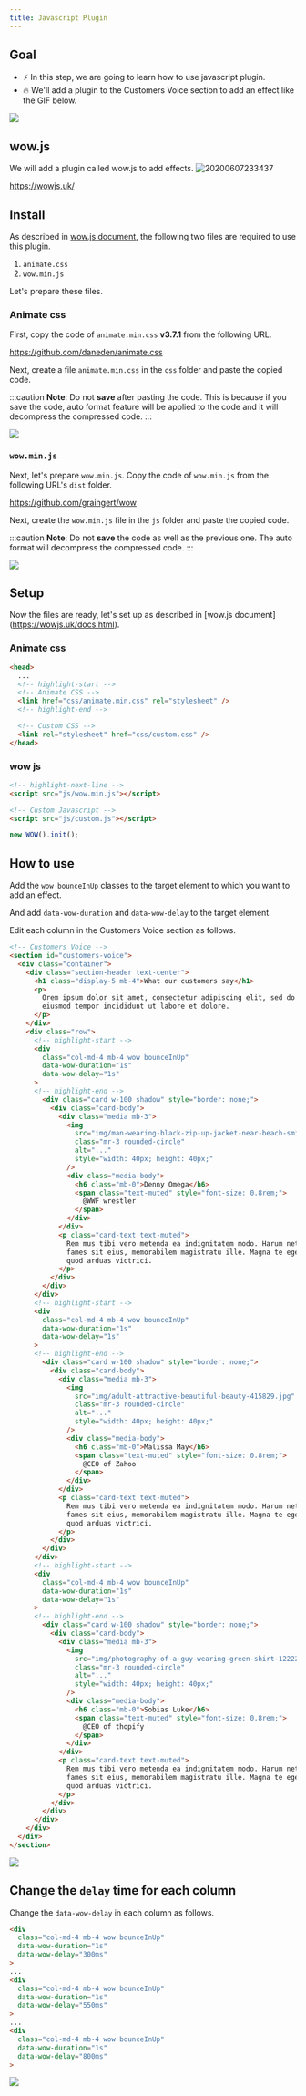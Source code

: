 ```yaml
---
title: Javascript Plugin
---
```


## Goal
- ⚡ In this step, we are going to learn how to use javascript plugin.
- 🔥 We'll add a plugin to the Customers Voice section to add an effect like the GIF below.

![](https://coderhackers-1304676641.cos.ap-tokyo.myqcloud.com/docs/img/20200506_010547.gif)

## wow.js
We will add a plugin called wow.js to add effects.
![20200607233437](https://coderhackers-1304676641.cos.ap-tokyo.myqcloud.com/20200607233437.png)

https://wowjs.uk/

## Install
As described in [wow.js document](https://wowjs.uk/docs.html), the following two files are required to use this plugin.

1. `animate.css`
2. `wow.min.js`

Let's prepare these files.

### Animate css
First, copy the code of `animate.min.css` **v3.7.1** from the following URL.

https://github.com/daneden/animate.css

Next, create a file `animate.min.css` in the `css` folder and paste the copied code.

:::caution
**Note**: Do not **save** after pasting the code. This is because if you save the code, auto format feature will be applied to the code and it will decompress the compressed code.
:::

![](https://coderhackers-1304676641.cos.ap-tokyo.myqcloud.com/docs/img/20200506_003923.gif)

### `wow.min.js`
Next, let's prepare `wow.min.js`. Copy the code of `wow.min.js` from the following URL's `dist` folder.

https://github.com/graingert/wow

Next, create the `wow.min.js` file in the `js` folder and paste the copied code.

:::caution
**Note**: Do not **save** the code as well as the previous one. The auto format will decompress the compressed code.
:::

![](https://coderhackers-1304676641.cos.ap-tokyo.myqcloud.com/docs/img/20200506_004112.gif)


## Setup
Now the files are ready, let's set up as described in [wow.js document] (https://wowjs.uk/docs.html).

### Animate css
```html title="index.html"
<head>
  ...
  <!-- highlight-start -->
  <!-- Animate CSS -->
  <link href="css/animate.min.css" rel="stylesheet" />
  <!-- highlight-end -->

  <!-- Custom CSS -->
  <link rel="stylesheet" href="css/custom.css" />
</head>
```

### wow js
```html title="index.html"
<!-- highlight-next-line -->
<script src="js/wow.min.js"></script> 

<!-- Custom Javascript -->
<script src="js/custom.js"></script>
```

```js title="js/custom.js"
new WOW().init();
```

## How to use
Add the `wow bounceInUp` classes to the target element to which you want to add an effect.

And add `data-wow-duration` and `data-wow-delay` to the target element.

Edit each column in the Customers Voice section as follows.

```html title="index.html"
<!-- Customers Voice -->
<section id="customers-voice">
  <div class="container">
    <div class="section-header text-center">
      <h1 class="display-5 mb-4">What our customers say</h1>
      <p>
        Orem ipsum dolor sit amet, consectetur adipiscing elit, sed do
        eiusmod tempor incididunt ut labore et dolore.
      </p>
    </div>
    <div class="row">
      <!-- highlight-start -->
      <div
        class="col-md-4 mb-4 wow bounceInUp"
        data-wow-duration="1s"
        data-wow-delay="1s"
      >
      <!-- highlight-end -->
        <div class="card w-100 shadow" style="border: none;">
          <div class="card-body">
            <div class="media mb-3">
              <img
                src="img/man-wearing-black-zip-up-jacket-near-beach-smiling-at-the-736716.jpg"
                class="mr-3 rounded-circle"
                alt="..."
                style="width: 40px; height: 40px;"
              />
              <div class="media-body">
                <h6 class="mb-0">Denny Omega</h6>
                <span class="text-muted" style="font-size: 0.8rem;">
                  @WWF wrestler
                </span>
              </div>
            </div>
            <p class="card-text text-muted">
              Rem mus tibi vero metenda ea indignitatem modo. Harum netus
              fames sit eius, memorabilem magistratu ille. Magna te eget dis
              quod arduas victrici.
            </p>
          </div>
        </div>
      </div>
      <!-- highlight-start -->
      <div
        class="col-md-4 mb-4 wow bounceInUp"
        data-wow-duration="1s"
        data-wow-delay="1s"
      >
      <!-- highlight-end -->
        <div class="card w-100 shadow" style="border: none;">
          <div class="card-body">
            <div class="media mb-3">
              <img
                src="img/adult-attractive-beautiful-beauty-415829.jpg"
                class="mr-3 rounded-circle"
                alt="..."
                style="width: 40px; height: 40px;"
              />
              <div class="media-body">
                <h6 class="mb-0">Malissa May</h6>
                <span class="text-muted" style="font-size: 0.8rem;">
                  @CEO of Zahoo
                </span>
              </div>
            </div>
            <p class="card-text text-muted">
              Rem mus tibi vero metenda ea indignitatem modo. Harum netus
              fames sit eius, memorabilem magistratu ille. Magna te eget dis
              quod arduas victrici.
            </p>
          </div>
        </div>
      </div>
      <!-- highlight-start -->
      <div
        class="col-md-4 mb-4 wow bounceInUp"
        data-wow-duration="1s"
        data-wow-delay="1s"
      >
      <!-- highlight-end -->
        <div class="card w-100 shadow" style="border: none;">
          <div class="card-body">
            <div class="media mb-3">
              <img
                src="img/photography-of-a-guy-wearing-green-shirt-1222271.jpg"
                class="mr-3 rounded-circle"
                alt="..."
                style="width: 40px; height: 40px;"
              />
              <div class="media-body">
                <h6 class="mb-0">Sobias Luke</h6>
                <span class="text-muted" style="font-size: 0.8rem;">
                  @CEO of thopify
                </span>
              </div>
            </div>
            <p class="card-text text-muted">
              Rem mus tibi vero metenda ea indignitatem modo. Harum netus
              fames sit eius, memorabilem magistratu ille. Magna te eget dis
              quod arduas victrici.
            </p>
          </div>
        </div>
      </div>
    </div>
  </div>
</section>
```

![](https://coderhackers-1304676641.cos.ap-tokyo.myqcloud.com/20200608_152902.gif)


## Change the `delay` time for each column
Change the `data-wow-delay` in each column as follows.
```html
<div
  class="col-md-4 mb-4 wow bounceInUp"
  data-wow-duration="1s"
  data-wow-delay="300ms"
>
...
<div
  class="col-md-4 mb-4 wow bounceInUp"
  data-wow-duration="1s"
  data-wow-delay="550ms"
>
...
<div
  class="col-md-4 mb-4 wow bounceInUp"
  data-wow-duration="1s"
  data-wow-delay="800ms"
>
```

![](https://coderhackers-1304676641.cos.ap-tokyo.myqcloud.com/docs/img/20200506_010547.gif)